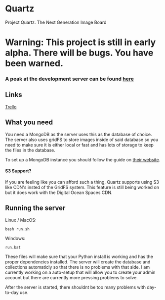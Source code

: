 # Quartz
Project Quartz. The Next Generation Image Board

# Warning: This project is still in early alpha. There will be bugs. You have been warned.
### A peak at the development server can be found [here](http://176.26.54.83:8081/)

## Links
[Trello](https://trello.com/b/RpF7rHwC/project-quartz)
## What you need
You need a MongoDB as the server uses this as the database of choice. The server also uses gridFS to store images inside of said database so you need to make sure it is either local or fast and has lots of storage to keep the files in the database. 

To set up a MongoDB instance you should follow the guide on [their website](https://docs.mongodb.com/manual/installation/).

#### S3 Support?
If you are feeling like you can afford such a thing, Quartz supports using S3 like CDN's insted of the GridFS system. This feature is still being worked on but it does work with the Digital Ocean Spaces CDN. 

## Running the server

Linux / MacOS:
```
bash run.sh
```
Windows:
```
run.bat
```
These files will make sure that your Python install is working and has the proper dependencies installed. The server will create the database and collections automaticly so that there is no problems with that side. I am currently working on a auto-setup that will allow you to create your admin account but there are currently more pressing problems to solve.

After the server is started, there shouldnt be too many problems with day-to-day use. 
